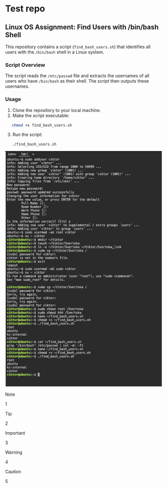 # Test repo

## Linux OS Assignment: Find Users with /bin/bash Shell

This repository contains a script (`find_bash_users.sh`) that identifies all
users with the `/bin/bash` shell in a Linux system.

### Script Overview

The script reads the `/etc/passwd` file and extracts the usernames of all users
who have `/bin/bash` as their shell. The script then outputs these usernames.

### Usage

1. Clone the repository to your local machine.
2. Make the script executable:

```bash
   chmod +x find_bash_users.sh
```

3. Run the script:

```bash
   ./find_bash_users.sh
```

![Screenshoot](./print_screen.png)

> [!NOTE]
>
> 1

> [!TIP]
>
> 2

> [!IMPORTANT]
>
> 3

> [!WARNING]
>
> 4

> [!CAUTION]
>
> 5
